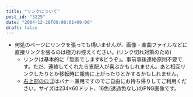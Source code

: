 ```yaml
---
title: "リンクについて"
post_id: "3225"
date: "2004-12-28T00:00:01+09:00"
draft: false
---
```



* 何処のページにリンクを張っても構いませんが、画像・楽曲ファイルなどに直接リンクを張るのは極力お控えください。(リンク切れ対策のため)
  * リンクは基本的に「無断でします&どうぞ」。事前事後連絡原則不要です。ただ、連絡してくれたら支配人が喜ぶかもしれません。あと相互リンクしたりとか移転時に報告に上がったりとかするかもしれません。
  * [右上部のロゴ](skin/danmaq\(sample\)/image/logo.png)はバナー兼用ですのでご自由にお持ち帰りしてご利用ください。サイズは234×60ドット、16色(透過色なし)のPNG画像です。
